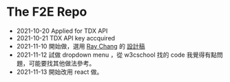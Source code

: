 # The F2E Repo

- 2021-10-20 Applied for TDX API
- 2021-10-21 TDX API key accquired
- 2021-11-10 開始做，選用 [Ray Chang](https://2021.thef2e.com/users/6296427084285739362) 的 [設計稿](https://www.figma.com/file/YQ0Q6Gbj8YRVSntbVXcTPy/Week-1-%7C-%E5%8F%B0%E7%81%A3%E6%97%85%E9%81%8A%E6%99%AF%E9%BB%9E%E5%B0%8E%E8%A6%BD?node-id=0%3A1)
- 2021-11-12 試做 dropdown menu ，從 w3cschool 找的 code 我覺得有點問題，可能要找其他做法參考。
- 2021-11-13 開始改用 react 做。
